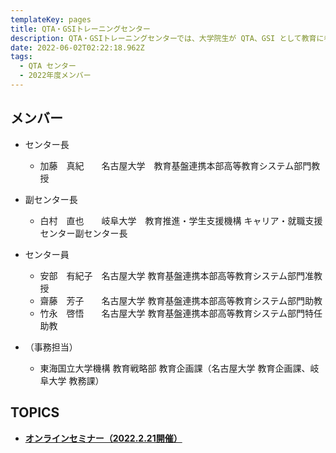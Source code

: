 ```yaml
---
templateKey: pages
title: QTA・GSIトレーニングセンター
description: QTA・GSIトレーニングセンターでは、大学院生が QTA、GSI として教育に参画するための体制の構築、育成研修を実施します。
date: 2022-06-02T02:22:18.962Z
tags:
  - QTA センター
  - 2022年度メンバー
---
```

## メンバー

* センター長

  * 加藤　真紀　　名古屋大学　教育基盤連携本部高等教育システム部門教授
* 副センター長

  * 白村　直也　　岐阜大学　教育推進・学生支援機構 キャリア・就職支援センター副センター長
* センター員

  * 安部　有紀子　名古屋大学  教育基盤連携本部高等教育システム部門准教授　
  * 齋藤　芳子　　名古屋大学  教育基盤連携本部高等教育システム部門助教　
  * 竹永　啓悟　　名古屋大学  教育基盤連携本部高等教育システム部門特任助教

* （事務担当）

  * 東海国立大学機構 教育戦略部 教育企画課（名古屋大学 教育企画課、岐阜大学 教務課）

## TOPICS

* [**オンラインセミナー（2022.2.21開催）**](http://ac.thers.ac.jp/news/2022-02-08-%E6%9D%B1%E6%B5%B7%E5%9B%BD%E7%AB%8B%E5%A4%A7%E5%AD%A6%E6%A9%9F%E6%A7%8B-%E3%82%A2%E3%82%AB%E3%83%87%E3%83%9F%E3%83%83%E3%82%AF%E3%83%BB%E3%82%BB%E3%83%B3%E3%83%88%E3%83%A9%E3%83%AB-qta%E3%83%BBgsi-%E3%83%88%E3%83%AC%E3%83%BC%E3%83%8B%E3%83%B3%E3%82%B0%E3%82%BB%E3%83%B3%E3%82%BF%E3%83%BC-%E5%90%8D%E5%8F%A4%E5%B1%8B%E5%A4%A7%E5%AD%A6%E9%AB%98%E7%AD%89%E6%95%99%E8%82%B2%E7%A0%94%E7%A9%B6%E3%82%BB%E3%83%B3%E3%82%BF%E3%83%BC-%E3%82%AA%E3%83%B3%E3%83%A9%E3%82%A4%E3%83%B3%E3%82%BB%E3%83%9F%E3%83%8A%E3%83%BC/)